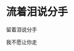 <!DOCTYPE html>
<html lang="en">
<head>
    <meta charset="UTF-8">
    <title>歌词</title>
</head>
<body>
<head>
    <h1>流着泪说分手</h1>
    <p>留着泪说分手</p>
    <p>我不愿让你走</p>
</head>
</body>
</html>
